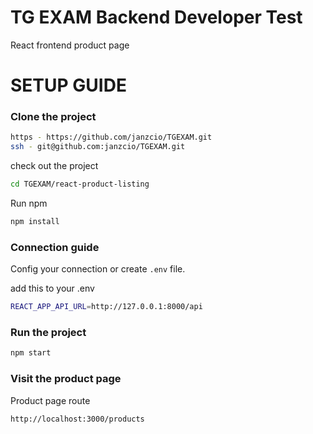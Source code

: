 # TG EXAM Backend Developer Test

React frontend product page

# SETUP GUIDE

### Clone the project

```bash
https - https://github.com/janzcio/TGEXAM.git
ssh - git@github.com:janzcio/TGEXAM.git
```

check out the project

```bash
cd TGEXAM/react-product-listing
```

Run npm

```bash
npm install
```

### Connection guide

Config your connection or create `.env` file.

add this to your .env
```bash
REACT_APP_API_URL=http://127.0.0.1:8000/api
```


### Run the project

```bash
npm start
```

### Visit the product page

Product page route
```bash
http://localhost:3000/products
```

